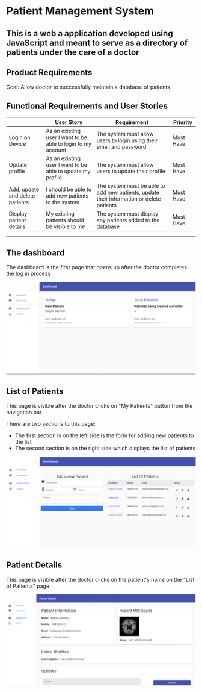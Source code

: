 # Patient Management System

## This is a web a application developed using JavaScript and meant to serve as a directory of patients under the care of a doctor

## Product Requirements

Goal: Allow doctor to successfully maintain a database of patients

## Functional Requirements and User Stories

|  | User Story | Requirement |Priority|
|---|---|---|---|
|Login on Device|As an existing user I want to be able to login to my account|The system must allow users to login using their email and password|Must Have|
|Update profile|As an existing user I want to be able to update my profile|The system must allow users to update their profile|Must Have|
|Add, update and delete patients|I should be able to add new patients to the system|The system must be able to add new patients, update their information or delete patients|Must Have|
|Display patient details|My existing patients should be visible to me|The system must display any patients added to the database|Must Have|

---

## The dashboard

The dashboard is the first page that opens up after the doctor completes the log in process

![alt text](https://github.com/KalpakGaonkar/patient-management-system/blob/main/Screenshots/Screen%20Shot%202022-04-22%20at%209.59.53%20AM.png)

## List of Patients

This page is visible after the doctor clicks on "My Patients" button from the navigation bar

There are two sections to this page:

- The first section is on the left side is the form for adding new patients to the list
- The second section is on the right side which displays the list of patients

![alt text](https://github.com/KalpakGaonkar/patient-management-system/blob/main/Screenshots/Screen%20Shot%202022-04-22%20at%2010.00.19%20AM.png)

## Patient Details

This page is visible after the doctor clicks on the patient's name on the "List of Patients" page

![alt text](https://github.com/KalpakGaonkar/patient-management-system/blob/main/Screenshots/Screen%20Shot%202022-04-22%20at%2010.00.37%20AM.png)

